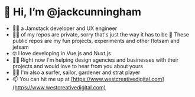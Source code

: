 # 👋 Hi, I’m @jackcunningham
- 👩‍🚀 a Jamstack developer and UX engineer
- 👮‍♀️ of my repos are private, sorry that's just the way it has to be 🥷 These public repos are my fun projects, experiments and other flotsam and jetsam
- 🤓 I love developing in Vue.js and Nuxt.js 
- 👨‍🔬 Right now I'm helping design agencies and businesses with their projects and would love to hear from you about yours
- 🏄‍♀️ I'm also a surfer, sailor, gardener and strat player 
- 📫 You can hit me up at [https://www.westcreativedigital.com](https://www.westcreativedigital.com)

<!---
jackcunningham/jackcunningham is a ✨ special ✨ repository because its `README.md` (this file) appears on your GitHub profile.
You can click the Preview link to take a look at your changes.
--->
